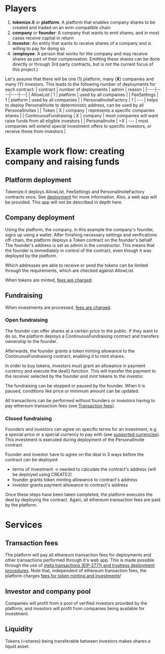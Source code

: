 # Players

1. **tokenize.it** or **platform**: A platform that enables company shares to be created and traded on an evm-compatible chain
2. **company** or **founder**: A company that wants to emit shares, and in most cases receive capital in return
3. **investor**: An entity that wants to receive shares of a company and is willing to pay for doing so
4. (**employee**: A person that works for the company and may receive shares as part of their compensation. Emitting these shares can be done directly or through 3rd party contracts, but is not the current focus of this project.)

Let's assume that there will be one (1) platform, many (**X**) companies and many (Y) investors. This leads to the following number of deployments for each contract:
| contract | number of deployments | admin | reason |
|----|----|----|---|
| AllowList | 1 | platform | used by all companies |
| FeeSettings | 1 | platform | used by all companies |
| PersonalInviteFactory | 1 | --- | helps to deploy PersonalInvite to deterministic address, can be used by all PersonalInvites |
| Token | X | company | represents a specific companies shares |
| ContinuousFundraising | X | company | most companies will want raise funds from all eligible investors |
| PersonalInvite | >X | --- | most companies will extend special investment offers to specific investors, or receive these from investors |

# Example work flow: creating company and raising funds

## Platform deployment

Tokenize.it deploys AllowList, FeeSettings and PersonalInviteFactory contracts once. See [deployment](deployment.md) for more information. Also, a web app will be provided. This app will not be described in depth here.

## Company deployment

Using the platform, the company, in this example the company's founder, signs up using a wallet. After finishing necessary settings and verifications off-chain, the platform deploys a Token contract on the founder's behalf. The founder's address is set as admin in the constructor. This means that the founder is immediately in control of the contract, even though it was deployed by the platform.

Which addresses are able to receive or send the tokens can be limited through the requirements, which are checked against AllowList.

When tokens are minted, [fees are charged](fees.md).

## Fundraising

When investments are processed, [fees are charged](fees.md).

### Open fundraising

The founder can offer shares at a certain price to the public. If they want to do so, the platform deploys a ContinuousFundraising contract and transfers ownership to the founder.

Afterwards, the founder grants a token minting allowance to the ContinuousFundraising contract, enabling it to mint shares.

In order to buy tokens, investors must grant an allowance in payment currency and execute the deal() function. This will transfer the payment to the receiver selected by the founder and mint tokens to the investor.

The fundraising can be stopped or paused by the founder. When it is paused, conditions like price or minimum amount can be updated.

All transactions can be performed without founders or investors having to pay ethereum transaction fees (see [Transaction fees](#transaction-fees)).

### Closed fundraising

Founders and investors can agree on specific terms for an investment, e.g. a special price or a special currency to pay with (see [supported currencies](../README.md#supported-currencies)). This investment is executed during deployment of the PersonalInvite contract.

Founder and investor have to agree on the deal in 3 ways before the contract can be deployed:

- terms of investment -> needed to calculate the contract's address (will be deployed using CREATE2)
- founder grants token minting allowance to contract's address
- investor grants payment allowance to contract's address

Once these steps have been taken completed, the platform executes the deal by deploying the contract. Again, all ethereum transaction fees are paid by the platform.

# Services

## Transaction fees

The platform will pay all ethereum transaction fees for deployments and other transactions performed through it's web app. This is made possible through the use of [meta transactions (EIP-2771) and trustless deployment procedures](../README.md#eip-2771).
Note that, independent of ethereum transaction fees, the platform charges [fees for token minting and investments](fees.md)!

## Investor and company pool

Companies will profit from a pool of verified investors provided by the platform, and investors will profit from companies being available for investment.

## Liquidity

Tokens (=shares) being transferable between investors makes shares a liquid asset.
